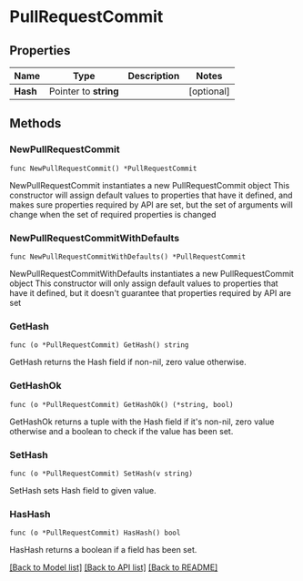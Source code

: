 # PullRequestCommit

## Properties

Name | Type | Description | Notes
------------ | ------------- | ------------- | -------------
**Hash** | Pointer to **string** |  | [optional] 

## Methods

### NewPullRequestCommit

`func NewPullRequestCommit() *PullRequestCommit`

NewPullRequestCommit instantiates a new PullRequestCommit object
This constructor will assign default values to properties that have it defined,
and makes sure properties required by API are set, but the set of arguments
will change when the set of required properties is changed

### NewPullRequestCommitWithDefaults

`func NewPullRequestCommitWithDefaults() *PullRequestCommit`

NewPullRequestCommitWithDefaults instantiates a new PullRequestCommit object
This constructor will only assign default values to properties that have it defined,
but it doesn't guarantee that properties required by API are set

### GetHash

`func (o *PullRequestCommit) GetHash() string`

GetHash returns the Hash field if non-nil, zero value otherwise.

### GetHashOk

`func (o *PullRequestCommit) GetHashOk() (*string, bool)`

GetHashOk returns a tuple with the Hash field if it's non-nil, zero value otherwise
and a boolean to check if the value has been set.

### SetHash

`func (o *PullRequestCommit) SetHash(v string)`

SetHash sets Hash field to given value.

### HasHash

`func (o *PullRequestCommit) HasHash() bool`

HasHash returns a boolean if a field has been set.


[[Back to Model list]](../README.md#documentation-for-models) [[Back to API list]](../README.md#documentation-for-api-endpoints) [[Back to README]](../README.md)


